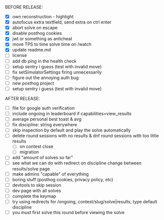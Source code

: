 BEFORE RELEASE:
- [x] own reconstruction - highlight
- [x] autofocus extra textfield, send extra on ctrl enter
- [x] abort solve on escape
- [x] disable posthog cookies
- [x] jwt or something as anticheat 
- [x] move TPS to time solve time on /watch
- [x] update readme.md
- [ ] license
- [ ] add db ping in the health check
- [ ] setup sentry i guess (test with invalid move)
- [ ] fix setSimulatorSettings firing unnecessarily
- [ ] figure out the annoying auth bug
- [ ] new posthog project
- [ ] setup sentry i guess (test with invalid move)

AFTER RELEASE:
- [ ] file for google auth verification
- [ ] include ongoing in leaderboard if capabilities=view_results
- [ ] average personal best toast & avg 
- [ ] fix discipline: string everywhere
- [ ] skip inspection by default and play the solve automatically
- [ ] delete round sessions with no results & dnf round sessions with too little results
    - [ ] on contest close
    - [ ] migration
- [ ] add "amount of solves so far" 
- [ ] see what we can do with redirect on discipline change between results/solve page
- [ ] make admins "capable" of everything
- [ ] boring stuff (posthog cookies, privacy policy, etc)
- [ ] devtools to skip session
- [ ] dev page with all solves
- [ ] complete the keymap
- [ ] try using redirects for /ongoing, contest/slug/solve|results, type default discipline
- [ ] you must first solve this round before viewing the solve
